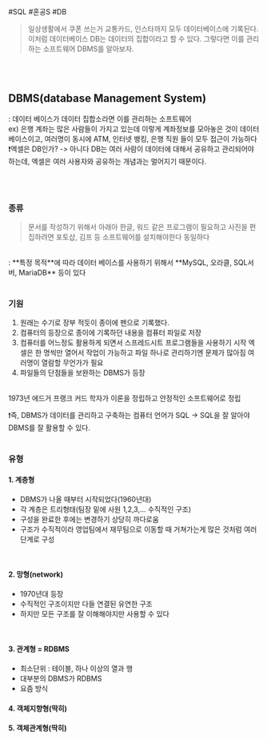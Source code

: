 #SQL #혼공S #DB

> 일상생활에서 쿠폰 쓰는거 교통카드, 인스타까지 모두 데이터베이스에 기록된다. 이처럼 데이터베이스 DB는 데이터의 집합이라고 할 수 있다.
> 그렇다면 이를 관리하는 소프트웨어 DBMS를 알아보자.

<br>
<br>

## DBMS(database Management System)
: 데이터 베이스가 데이터 집합소라면 이를 관리하는 소프트웨어
<br>
ex) 은행 계좌는 많은 사람들이 가지고 있는데 이렇게 계좌정보를 모아놓은 것이 데이터베이스이고, 여러명이 동시에 ATM, 인터넷 뱅킹, 은행 직원 들이 모두 접근이 가능하다
<br>
❗️엑셀은 DB인가?
	-> 아니다 DB는 여러 사람이 데이터에 대해서 공유하고 관리되어야 하는데, 엑셀은 여러 사용자와 공유하는 개념과는 멀어지기 때문이다.

<br>
<br>

### 종류
> 문서를 작성하기 위해서 아래아 한글, 워드 같은 프로그램이 필요하고 사진을 편집하려면 포토샵, 김프 등 소프트웨어를 설치해야한다 동일하다

<br>
: **특정 목적**에 따라 데이터 베이스를 사용하기 위해서 **MySQL, 오라클, SQL서버, MariaDB** 등이 있다
<br>
<br>

### 기원
1. 원래는 수기로 장부 적듯이 종이에 펜으로 기록했다.
2. 컴퓨터의 등장으로 종이에 기록하던 내용을 컴퓨터 파일로 저장
3. 컴퓨터를 어느정도 활용하게 되면서 스프레드시트 프로그램들을 사용하기 시작
	   엑셀은 한 명씩만 열어서 작업이 가능하고 파일 하나로 관리하기엔 문제가 많아짐
	   여러명이 열람할 무언가가 필요
4. 파일들의 단점들을 보완하는 DBMS가 등장
<br>
1973년 에드거 프랭크 커드 학자가 이론을 정립하고 안정적인 소프트웨어로 정립

❗️즉, DBMS가 데이터를 관리하고 구축하는 컴퓨터 언어가 SQL -> SQL을 잘 알아야 DBMS를 잘 활용할 수 있다. 
<br>
<br>

### 유형
#### 1. 계층형
- DBMS가 나올 때부터 시작되었다(1960년대)
- 각 계층은 트리형태(팀장 밑에 사원 1,2,3,... 수직적인 구조)
- 구성을 완료한 후에는 변경하기 상당히 까다로움
-  구조가 수직적이라 영업팀에서 재무팀으로 이동할 때 거쳐가는게 많은 것처럼 여러단계로 구성
<br>


#### 2. 망형(network)
- 1970년대 등장
- 수직적인 구조이지만 다들 연결된 유연한 구조
- 하지만 모든 구조를 잘 이해해야지만 사용할 수 있다
<br>

#### 3. 관계형 = RDBMS
- 최소단위 : 테이블, 하나 이상의 열과 행
- 대부분의 DBMS가 RDBMS
- 요즘 방식

#### 4. 객체지향형(딱히)
#### 5. 객체관계형(딱히)

